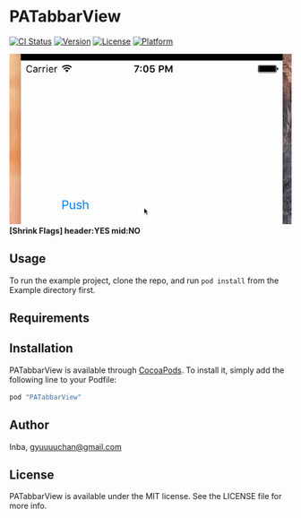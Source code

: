 # PATabbarView

[![CI Status](http://img.shields.io/travis/Inba/PATabbarView.svg?style=flat)](https://travis-ci.org/Inba/PATabbarView)
[![Version](https://img.shields.io/cocoapods/v/PATabbarView.svg?style=flat)](http://cocoapods.org/pods/PATabbarView)
[![License](https://img.shields.io/cocoapods/l/PATabbarView.svg?style=flat)](http://cocoapods.org/pods/PATabbarView)
[![Platform](https://img.shields.io/cocoapods/p/PATabbarView.svg?style=flat)](http://cocoapods.org/pods/PATabbarView)

![header:YES mid:NO](./SampleImages/sampleGif.gif "header:YES mid:NO")  
**[Shrink Flags] header:YES mid:NO**

## Usage

To run the example project, clone the repo, and run `pod install` from the Example directory first.

## Requirements

## Installation

PATabbarView is available through [CocoaPods](http://cocoapods.org). To install
it, simply add the following line to your Podfile:

```ruby
pod "PATabbarView"
```

## Author

Inba, gyuuuuchan@gmail.com

## License

PATabbarView is available under the MIT license. See the LICENSE file for more info.
